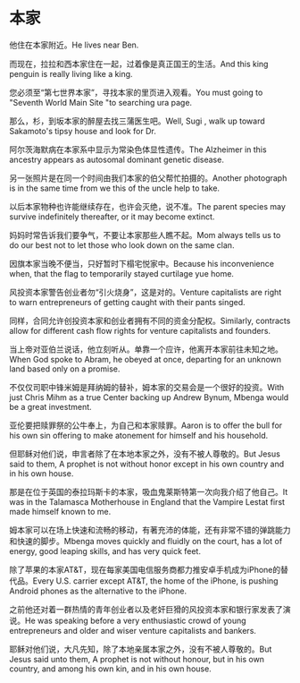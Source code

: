 # 本家

<p><span class="chinese">他住在本家附近。</span><span class="english">He lives near Ben.</span></p>

<p><span class="chinese">而现在，拉拉和西本家住在一起，过着像是真正国王的生活。</span><span class="english">And this king penguin is really living like a king.</span></p>

<p><span class="chinese">您必须至“第七世界本家”，寻找本家的里页进入观看。</span><span class="english">You must going to "Seventh World Main Site "to searching ura page.</span></p>

<p><span class="chinese">那么，杉，到坂本家的醉屋去找三蒲医生吧。</span><span class="english">Well, Sugi , walk up toward Sakamoto's tipsy house and look for Dr.</span></p>

<p><span class="chinese">阿尔茨海默病在本家系中显示为常染色体显性遗传。</span><span class="english">The Alzheimer in this ancestry appears as autosomal dominant genetic disease.</span></p>

<p><span class="chinese">另一张照片是在同一个时间由我们本家的伯父帮忙拍摄的。</span><span class="english">Another photograph is in the same time from we this of the uncle help to take.</span></p>

<p><span class="chinese">以后本家物种也许能继续存在，也许会灭绝，说不准。</span><span class="english">The parent species may survive indefinitely thereafter, or it may become extinct.</span></p>

<p><span class="chinese">妈妈时常告诉我们要争气，不要让本家那些人瞧不起。</span><span class="english">Mom always tells us to do our best not to let those who look down on the same clan.</span></p>

<p><span class="chinese">因旗本家当晚不便当，只好暂时下榻宅悦家中。</span><span class="english">Because his inconvenience when, that the flag to temporarily stayed curtilage yue home.</span></p>

<p><span class="chinese">风投资本家警告创业者勿“引火烧身”，这是对的。</span><span class="english">Venture capitalists are right to warn entrepreneurs of getting caught with their pants singed.</span></p>

<p><span class="chinese">同样，合同允许创投资本家和创业者拥有不同的资金分配权。</span><span class="english">Similarly, contracts allow for different cash flow rights for venture capitalists and founders.</span></p>

<p><span class="chinese">当上帝对亚伯兰说话，他立刻听从。单靠一个应许，他离开本家前往未知之地。</span><span class="english">When God spoke to Abram, he obeyed at once, departing for an unknown land based only on a promise.</span></p>

<p><span class="chinese">不仅仅司职中锋米姆是拜纳姆的替补，姆本家的交易会是一个很好的投资。</span><span class="english">With just Chris Mihm as a true Center backing up Andrew Bynum, Mbenga would be a great investment.</span></p>

<p><span class="chinese">亚伦要把赎罪祭的公牛奉上，为自己和本家赎罪。</span><span class="english">Aaron is to offer the bull for his own sin offering to make atonement for himself and his household.</span></p>

<p><span class="chinese">但耶稣对他们说，申言者除了在本地本家之外，没有不被人尊敬的。</span><span class="english">But Jesus said to them, A prophet is not without honor except in his own country and in his own house.</span></p>

<p><span class="chinese">那是在位于英国的泰拉玛斯卡的本家，吸血鬼莱斯特第一次向我介绍了他自己。</span><span class="english">It was in the Talamasca Motherhouse in England that the Vampire Lestat first made himself known to me.</span></p>

<p><span class="chinese">姆本家可以在场上快速和流畅的移动，有著充沛的体能，还有非常不错的弹跳能力和快速的脚步。</span><span class="english">Mbenga moves quickly and fluidly on the court, has a lot of energy, good leaping skills, and has very quick feet.</span></p>

<p><span class="chinese">除了苹果的本家AT&T，现在每家美国电信服务商都力推安卓手机成为iPhone的替代品。</span><span class="english">Every U.S. carrier except AT&T, the home of the iPhone, is pushing Android phones as the alternative to the iPhone.</span></p>

<p><span class="chinese">之前他还对着一群热情的青年创业者以及老奸巨猾的风投资本家和银行家发表了演说。</span><span class="english">He was speaking before a very enthusiastic crowd of young entrepreneurs and older and wiser venture capitalists and bankers.</span></p>

<p><span class="chinese">耶稣对他们说，大凡先知，除了本地亲属本家之外，没有不被人尊敬的。</span><span class="english">But Jesus said unto them, A prophet is not without honour, but in his own country, and among his own kin, and in his own house.</span></p>

